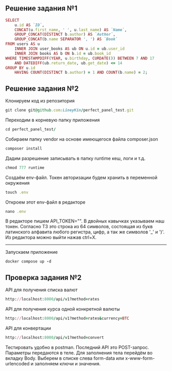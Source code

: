 ## Решение задания №1

```rb
SELECT
    u.id AS `ID`,
    CONCAT(u.first_name, ' ', u.last_name) AS `Name`,
    GROUP_CONCAT(DISTINCT b.author) AS `Author`,
    GROUP_CONCAT(b.name SEPARATOR ', ') AS `Book`
FROM users AS u
    INNER JOIN user_books AS ub ON u.id = ub.user_id
    INNER JOIN books AS b ON b.id = ub.book_id
WHERE TIMESTAMPDIFF(YEAR, u.birthday, CURDATE()) BETWEEN 7 AND 17
    AND DATEDIFF(ub.return_date, ub.get_date) <= 14
GROUP BY u.id
    HAVING COUNT(DISTINCT b.author) = 1 AND COUNT(b.name) = 2;
```

## Решение задания №2

Клонируем код из репозитория
```rb
git clone git@github.com:LineyKin/perfect_panel_test.git
```

Переходим в корневую папку приложения
```rb
cd perfect_panel_test/
```

Собираем папку vendor на основе имеющегося файла composer.json
```rb
composer install
```

Дадим разрешение записывать в папку runtime кеш, логи и т.д.
```rb
chmod 777 runtime
```

Создаём env-файл. Токен авторизации будем хранить в переменной окружения
```rb
touch .env
```
Откроем этот env-файл в редакторе
```rb
nano .env
```

В редакторе пишем API_TOKEN="". В двойных кавычках указываем наш токен.
Согласно ТЗ это строка из 64 символов, состоящая из букв латинского алфавита любого регистра, цифр, а так же символов '_' и ')'. 
Из редактора можно выйти нажав ctrl+X.
***
Запускаем приложение
```rb
docker compose up -d
```

## Проверка задания №2

API для получения списка валют
```rb
http://localhost:8000/api/v1?method=rates
```

API для получения курса одной конкретной валюты
```rb
http://localhost:8000/api/v1?method=rates&currency=BTC
```

API для конвертации
```rb
http://localhost:8000/api/v1?method=convert
```

Тестировать удобно в postman. Последний API это POST-запрос. Параметры передаются в теле. Для заполнения тела перейдём во вкладку Body. Выберем в списке слева form-data или  x-www-form-urlencoded и заполняем ключи и значения.
